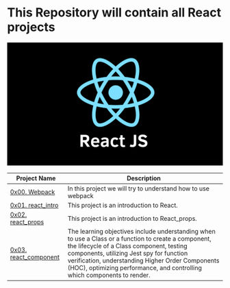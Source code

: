 # This Repository will contain all React projects
<img src="./React.png">

| Project Name | Description |
| ----------- | ----------- |
| [0x00. Webpack](https://github.com/sabrallah/alx-react/tree/master/0x00-Webpack)| In this project we will try to understand how to use webpack |
| [0x01. react_intro](https://github.com/sabrallah/alx-react/tree/master/0x01-react_intro)| This project is an introduction to React.
| [0x02. react_props](https://github.com/sabrallah/alx-react/tree/master/0x02-react_props)| This project is an introduction to React_props.
| [0x03. react_component](https://github.com/sabrallah/alx-react/tree/master/0x03-React_component)|  The learning objectives include understanding when to use a Class or a function to create a component, the lifecycle of a Class component, testing components, utilizing Jest spy for function verification, understanding Higher Order Components (HOC), optimizing performance, and controlling which components to render.
